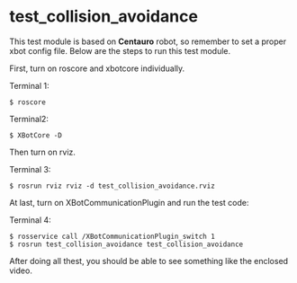 test_collision_avoidance
===
This test module is based on **Centauro** robot, so remember to set a proper xbot config file. Below are the steps to run this test module.

First, turn on roscore and xbotcore individually.

Terminal 1:

	$ roscore
Terminal2:

	$ XBotCore -D
	
Then turn on rviz.

Terminal 3:

	$ rosrun rviz rviz -d test_collision_avoidance.rviz

At last, turn on XBotCommunicationPlugin and run the test code:

Terminal 4:

	$ rosservice call /XBotCommunicationPlugin_switch 1
	$ rosrun test_collision_avoidance test_collision_avoidance
	
After doing all thest, you should be able to see something like the enclosed video.